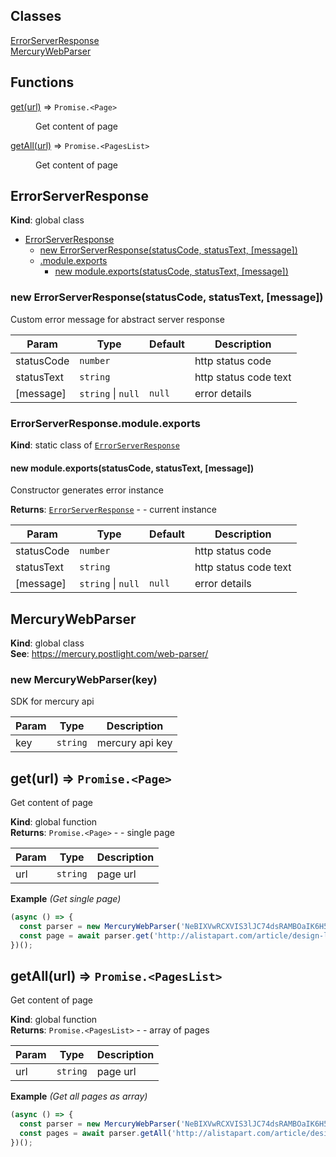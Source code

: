 ## Classes

<dl>
<dt><a href="#ErrorServerResponse">ErrorServerResponse</a></dt>
<dd></dd>
<dt><a href="#MercuryWebParser">MercuryWebParser</a></dt>
<dd></dd>
</dl>

## Functions

<dl>
<dt><a href="#get">get(url)</a> ⇒ <code>Promise.&lt;Page&gt;</code></dt>
<dd><p>Get content of page</p>
</dd>
<dt><a href="#getAll">getAll(url)</a> ⇒ <code>Promise.&lt;PagesList&gt;</code></dt>
<dd><p>Get content of page</p>
</dd>
</dl>

<a name="ErrorServerResponse"></a>

## ErrorServerResponse
**Kind**: global class  

* [ErrorServerResponse](#ErrorServerResponse)
    * [new ErrorServerResponse(statusCode, statusText, [message])](#new_ErrorServerResponse_new)
    * [.module.exports](#ErrorServerResponse.module.exports)
        * [new module.exports(statusCode, statusText, [message])](#new_ErrorServerResponse.module.exports_new)

<a name="new_ErrorServerResponse_new"></a>

### new ErrorServerResponse(statusCode, statusText, [message])
Custom error message for abstract server response


| Param | Type | Default | Description |
| --- | --- | --- | --- |
| statusCode | <code>number</code> |  | http status code |
| statusText | <code>string</code> |  | http status code text |
| [message] | <code>string</code> \| <code>null</code> | <code>null</code> | error details |

<a name="ErrorServerResponse.module.exports"></a>

### ErrorServerResponse.module.exports
**Kind**: static class of [<code>ErrorServerResponse</code>](#ErrorServerResponse)  
<a name="new_ErrorServerResponse.module.exports_new"></a>

#### new module.exports(statusCode, statusText, [message])
Constructor generates error instance

**Returns**: [<code>ErrorServerResponse</code>](#ErrorServerResponse) - - current instance  

| Param | Type | Default | Description |
| --- | --- | --- | --- |
| statusCode | <code>number</code> |  | http status code |
| statusText | <code>string</code> |  | http status code text |
| [message] | <code>string</code> \| <code>null</code> | <code>null</code> | error details |

<a name="MercuryWebParser"></a>

## MercuryWebParser
**Kind**: global class  
**See**: https://mercury.postlight.com/web-parser/  
<a name="new_MercuryWebParser_new"></a>

### new MercuryWebParser(key)
SDK for mercury api


| Param | Type | Description |
| --- | --- | --- |
| key | <code>string</code> | mercury api key |

<a name="get"></a>

## get(url) ⇒ <code>Promise.&lt;Page&gt;</code>
Get content of page

**Kind**: global function  
**Returns**: <code>Promise.&lt;Page&gt;</code> - - single page  

| Param | Type | Description |
| --- | --- | --- |
| url | <code>string</code> | page url |

**Example** *(Get single page)*  
```js
(async () => {
  const parser = new MercuryWebParser('NeBIXVwRCXVIS3lJC74dsRAMBOaIK6H5EEkFudvs');
  const page = await parser.get('http://alistapart.com/article/design-like-a-teacher');
})();
```
<a name="getAll"></a>

## getAll(url) ⇒ <code>Promise.&lt;PagesList&gt;</code>
Get content of page

**Kind**: global function  
**Returns**: <code>Promise.&lt;PagesList&gt;</code> - - array of pages  

| Param | Type | Description |
| --- | --- | --- |
| url | <code>string</code> | page url |

**Example** *(Get all pages as array)*  
```js
(async () => {
  const parser = new MercuryWebParser('NeBIXVwRCXVIS3lJC74dsRAMBOaIK6H5EEkFudvs');
  const pages = await parser.getAll('http://alistapart.com/article/design-like-a-teacher');
})();
```
